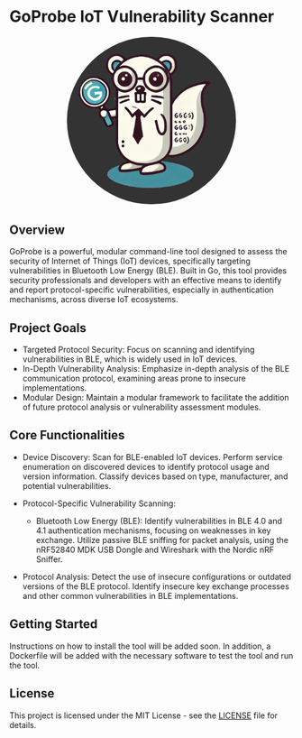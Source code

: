 # GoProbe IoT Vulnerability Scanner

<p align="center">
    <img src="./img/goprobe.png" alt="logo" width="300" style="border-radius: 50%;">
</p>


## Overview

GoProbe is a powerful, modular command-line tool designed to assess the security of Internet of Things (IoT) devices, specifically targeting vulnerabilities in Bluetooth Low Energy (BLE). Built in Go, this tool provides security professionals and developers with an effective means to identify and report protocol-specific vulnerabilities, especially in authentication mechanisms, across diverse IoT ecosystems.

## Project Goals

* Targeted Protocol Security: Focus on scanning and identifying vulnerabilities in BLE, which is widely used in IoT devices.
* In-Depth Vulnerability Analysis: Emphasize in-depth analysis of the BLE communication protocol, examining areas prone to insecure implementations.
* Modular Design: Maintain a modular framework to facilitate the addition of future protocol analysis or vulnerability assessment modules.

## Core Functionalities

* Device Discovery:
    Scan for BLE-enabled IoT devices. 
    Perform service enumeration on discovered devices to identify protocol usage and version information.
    Classify devices based on type, manufacturer, and potential vulnerabilities.

* Protocol-Specific Vulnerability Scanning:
    * Bluetooth Low Energy (BLE):
        Identify vulnerabilities in BLE 4.0 and 4.1 authentication mechanisms, focusing on weaknesses in key exchange.
        Utilize passive BLE sniffing for packet analysis, using the nRF52840 MDK USB Dongle and Wireshark with the Nordic nRF Sniffer.

* Protocol Analysis:
    Detect the use of insecure configurations or outdated versions of the BLE protocol.
    Identify insecure key exchange processes and other common vulnerabilities in BLE implementations.

## Getting Started
Instructions on how to install the tool will be added soon. In addition, a Dockerfile will be added with the necessary software to test 
the tool and run the tool.

## License

This project is licensed under the MIT License - see the [LICENSE](./LICENSE) file for details.
